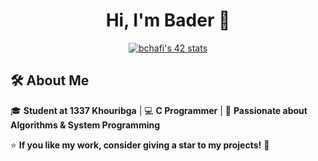 <h1 align="center">Hi, I'm Bader 👋</h1>

<p align="center">
  <a href="https://github.com/oakoudad/badge42"><img src="https://badge.mediaplus.ma/greenbinary/bchafi" alt="bchafi's 42 stats" /></a>
</p>

## 🛠 About Me  
🎓 **Student at 1337 Khouribga** | 💻 **C Programmer** | 🚀 **Passionate about Algorithms & System Programming**  

⭐ **If you like my work, consider giving a star to my projects!** 🚀
